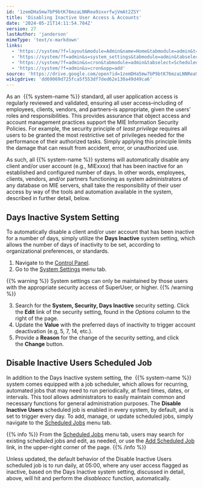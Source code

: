 ```yaml
---
id: '1zemDHa5mw7bP9btK76mzaLNNRea9zxxrfwjVmAt2ZSY'
title: 'Disabling Inactive User Access & Accounts'
date: '2024-05-21T14:11:54.784Z'
version: 27
lastAuthor: 'janderson'
mimeType: 'text/x-markdown'
links:
  - 'https://system/?f=layout&module=Admin&name=Home&tabmodule=admin&t=Admin'
  - 'https://system/?f=admin&s=system_settings&tabmodule=admin&tabselect=System+Settings'
  - 'https://system/?f=admin&s=cron&tabmodule=admin&tabselect=Scheduled+Jobs'
  - 'https://system/?f=admin&s=cron&opp=add'
source: 'https://drive.google.com/open?id=1zemDHa5mw7bP9btK76mzaLNNRea9zxxrfwjVmAt2ZSY'
wikigdrive: 'dd69069d725fca5f553df7ded62e130a49d49ca6'
---
```

As an  {{% system-name %}} standard, all user application access is regularly reviewed and validated, ensuring all user access–including of employees, clients, vendors, and partners–is appropriate, given the users' roles and responsibilities. This provides assurance that object access and account management practices support the MIE Information Security Policies. For example, the security principle of *least privilege* requires all users to be granted the most restrictive set of privileges needed for the performance of their authorized tasks. Simply applying this principle limits the damage that can result from accident, error, or unauthorized use.

As such, all {{% system-name %}} systems will automatically disable any client and/or user account (e.g., MIExxxx) that has been inactive for an established and configured number of days. In other words, employees, clients, vendors, and/or partners functioning as system administrators of any database on MIE servers, shall take the responsibility of their user access by way of the tools and automation available in the system, described in further detail, below.

## Days Inactive System Setting

To automatically disable a client and/or user account that has been inactive for a number of days, simply utilize the **Days Inactive** system setting, which allows the number of days of inactivity to be set, according to organizational preferences, or standards.

1. Navigate to the [Control Panel](https://system/?f=layout&module=Admin&name=Home&tabmodule=admin&t=Admin).
2. Go to the [System Settings](https://system/?f=admin&s=system_settings&tabmodule=admin&tabselect=System+Settings) menu tab.

{{% warning %}}
System settings can only be maintained by those users with the appropriate security access of SuperUser, or higher.
{{% /warning %}}

3. Search for the <strong>System, Security, Days Inactive</strong> security setting. Click the <strong>Edit</strong> link of the security setting, found in the <em>Options</em> column to the right of the page.
4. Update the <strong>Value</strong> with the preferred days of inactivity to trigger account deactivation (e.g, 5, 7, 14, etc.).
5. Provide a <strong>Reason</strong> for the change of the security setting, and click the <strong>Change</strong> button.

## Disable Inactive Users Scheduled Job

In addition to the Days Inactive system setting, the  {{% system-name %}} system comes equipped with a job scheduler, which allows for recurring, automated jobs that may need to run periodically, at fixed times, dates, or intervals. This tool allows administrators to easily maintain common and necessary functions for general administration purposes. The **Disable Inactive Users** scheduled job is enabled in every system, by default, and is set to trigger every day. To add, manage, or update scheduled jobs, simply navigate to the [Scheduled Jobs](https://system/?f=admin&s=cron&tabmodule=admin&tabselect=Scheduled+Jobs) menu tab.

{{% info %}}
From the [Scheduled Jobs](https://system/?f=admin&s=cron&tabmodule=admin&tabselect=Scheduled+Jobs) menu tab, users may search for existing scheduled jobs and edit, as needed, or use the [Add Scheduled Job](https://system/?f=admin&s=cron&opp=add) link, in the upper-right corner of the page.
{{% /info %}}

Unless updated, the default behavior of the Disable Inactive Users scheduled job is to run daily, at 05:00, where any user access flagged as inactive, based on the Days Inactive system setting, discussed in detail, above, will hit and perform the *disableacc* function, automatically.
